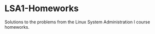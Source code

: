 LSA1-Homeworks
==============

Solutions to the problems from the Linux System Administration I course homeworks.
